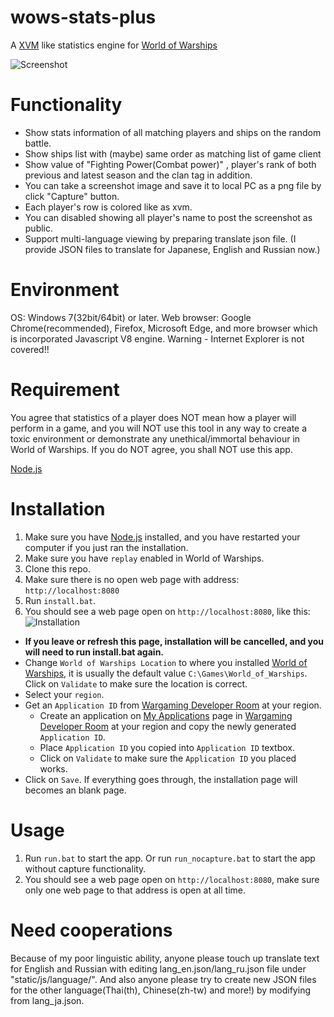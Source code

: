 # wows-stats-plus
A [XVM](http://www.modxvm.com/en/) like statistics engine for [World of Warships](http://worldofwarships.com/)

![Screenshot](http://i.imgur.com/b4ZJnA5.png?1)

# Functionality
- Show stats information of all matching players and ships on the random battle.
- Show ships list with (maybe) same order as matching list of game client
- Show value of "Fighting Power(Combat power)" , player's rank of both previous and latest season and the clan tag in addition. 
- You can take a screenshot image and save it to local PC as a png file by click "Capture" button.
- Each player's row is colored like as xvm.
- You can disabled showing all player's name to post the screenshot as public.
- Support multi-language viewing by preparing translate json file.
    (I provide JSON files to translate for Japanese, English and Russian now.)

# Environment
OS: Windows 7(32bit/64bit) or later.
Web browser: Google Chrome(recommended), Firefox, Microsoft Edge, and more browser which is incorporated Javascript V8 engine.
             Warning - Internet Explorer is not covered!!

# Requirement
You agree that statistics of a player does NOT mean how a player will perform in a game, and you will NOT use this tool in any way to create a toxic environment or demonstrate any unethical/immortal behaviour in World of Warships.
If you do NOT agree, you shall NOT use this app.

[Node.js](https://nodejs.org/en/)

# Installation
1. Make sure you have [Node.js](https://nodejs.org/en/) installed, and you have restarted your computer if you just ran the installation.
2. Make sure you have `replay` enabled in World of Warships.
3. Clone this repo.
4. Make sure there is no open web page with address: `http://localhost:8080` 
5. Run `install.bat`.
6. You should see a web page open on `http://localhost:8080`, like this:
![Installation](http://i.imgur.com/0Z2byWH.png)
  * **If you leave or refresh this page, installation will be cancelled, and you will need to run install.bat again.**
  * Change `World of Warships Location` to where you installed [World of Warships](http://worldofwarships.com/), it is usually the default value `C:\Games\World_of_Warships`. Click on `Validate` to make sure the location is correct.
  * Select your `region`.
  * Get an `Application ID` from [Wargaming Developer Room](http://na.wargaming.net/developers/) at your region.
    * Create an application on [My Applications](https://na.wargaming.net/developers/applications/) page in [Wargaming Developer Room](http://na.wargaming.net/developers/) at your region and copy the newly generated `Application ID`.
    * Place `Application ID` you copied into `Application ID` textbox.
    * Click on `Validate` to make sure the `Application ID` you placed works.
  * Click on `Save`. If everything goes through, the installation page will becomes an blank page.

# Usage
1. Run `run.bat` to start the app. Or run `run_nocapture.bat` to start the app without capture functionality.
2. You should see a web page open on `http://localhost:8080`, make sure only one web page to that address is open at all time.

# Need cooperations
Because of my poor linguistic ability, anyone please touch up translate text for English and Russian with editing lang_en.json/lang_ru.json file under "static/js/language/". 
And also anyone please try to create new JSON files for the other language(Thai(th), Chinese(zh-tw) and more!) by modifying from lang_ja.json. 

